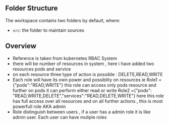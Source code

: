 

## Folder Structure

The workspace contains two folders by default, where:

- `src`: the folder to maintain sources

## Overview
- Reference is taken from kubernetes RBAC System
- there will be number of resources in system , here i have added two resources pods and service 
- on each resource three type of action is possible : DELETE,READ,WRITE
- Each role will have its own power and possiblity on resources ie
    Role1 ={"pods":"READ,WRITE"}   this role can access only pods resource and further on pods it can perform either read or write
    Role2 ={"pods": "READ,WRITE,DELETE","services":"READ,DELETE,WRITE"} here this role has full access over all resources and on all further actions , this is most powerfull role AKA admin
- Role  distinguish  between users , if a user has a admin role it is like admin user. Each user can have muliple roles     


